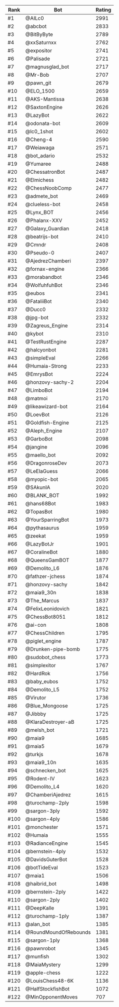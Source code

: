 Rank|Bot|Rating
---|---|---
#1|@AILc0|2991
#2|@abcbot|2833
#3|@BitByByte|2789
#4|@xxSaturnxx|2762
#5|@expositor|2741
#6|@Palisade|2721
#7|@magnusglad_bot|2717
#8|@Mr-Bob|2707
#9|@pawn_git|2679
#10|@ELO_1500|2659
#11|@AKS-Mantissa|2638
#12|@SaxtonEngine|2626
#13|@LazyBot|2622
#14|@odonata-bot|2609
#15|@lc0_1shot|2602
#16|@Cheng-4|2590
#17|@Weiawaga|2571
#18|@bot_adario|2532
#19|@Yumaree|2488
#20|@ChessatronBot|2487
#21|@Elmichess|2482
#22|@ChessNoobComp|2477
#23|@admete_bot|2469
#24|@clueless-bot|2458
#25|@Lynx_BOT|2456
#26|@Phalanx-XXV|2452
#27|@Galaxy_Guardian|2418
#28|@beatrijs-bot|2410
#29|@Cmndr|2408
#30|@Pseudo-0|2407
#31|@AjedrezChamberi|2397
#32|@fornax-engine|2366
#33|@morabandbot|2346
#34|@WolfuhfuhBot|2346
#35|@eubos|2341
#36|@FataliiBot|2340
#37|@Ducc0|2332
#38|@jpg-bot|2332
#39|@Zagreus_Engine|2314
#40|@kybot|2310
#41|@TestRustEngine|2287
#42|@halcyonbot|2281
#43|@simpleEval|2266
#44|@Humaia-Strong|2233
#45|@EmrysBot|2224
#46|@honzovy-sachy-2|2204
#47|@LimboBot|2194
#48|@matmoi|2170
#49|@likeawizard-bot|2164
#50|@LoevBot|2126
#51|@Goldfish-Engine|2125
#52|@Aleph_Engine|2107
#53|@GarboBot|2098
#54|@jangine|2096
#55|@maello_bot|2092
#56|@DragonroseDev|2073
#57|@LeElaGuess|2066
#58|@myopic-bot|2065
#59|@SAkunIA|2020
#60|@BLANK_BOT|1992
#61|@hans68Bot|1983
#62|@TopasBot|1980
#63|@YourSparringBot|1973
#64|@pythasaurus|1959
#65|@zeekat|1959
#66|@LazyBotJr|1901
#67|@CoralineBot|1880
#68|@QueensGamBOT|1877
#69|@Demolito_L6|1876
#70|@fathzer-jchess|1874
#71|@honzovy-sachy|1842
#72|@maia9_30n|1838
#73|@The_Marcus|1837
#74|@FelixLeonidovich|1821
#75|@ChessBot8051|1812
#76|@ai-con|1808
#77|@ChessChildren|1795
#78|@piglet_engine|1787
#79|@Drunken-pipe-bomb|1775
#80|@sudobot_chess|1773
#81|@simplexitor|1767
#82|@HardRok|1756
#83|@baby_eubos|1752
#84|@Demolito_L5|1752
#85|@Virutor|1736
#86|@Blue_Mongoose|1725
#87|@Jibbby|1725
#88|@KlaraDestroyer-aB|1725
#89|@melsh_bot|1721
#90|@maia9|1685
#91|@maia5|1679
#92|@turkjs|1678
#93|@maia9_10n|1635
#94|@schnecken_bot|1625
#95|@Rodent-IV|1623
#96|@Demolito_L4|1620
#97|@ChamberiAjedrez|1615
#98|@turochamp-2ply|1598
#99|@sargon-3ply|1592
#100|@sargon-4ply|1586
#101|@monchester|1571
#102|@Humaia|1555
#103|@RadianceEngine|1545
#104|@bernstein-4ply|1532
#105|@DavidsGuterBot|1528
#106|@botTideEval|1523
#107|@maia1|1506
#108|@haibrid_bot|1498
#109|@bernstein-2ply|1422
#110|@sargon-2ply|1402
#111|@DeepKalle|1391
#112|@turochamp-1ply|1387
#113|@alan_bot|1385
#114|@RoundMoundOfRebounds|1381
#115|@sargon-1ply|1368
#116|@pawnrobot|1345
#117|@munfish|1302
#118|@MaiaMystery|1299
#119|@apple-chess|1222
#120|@LouisChess48-6K|1136
#121|@HalfStockfishBot|1072
#122|@MinOpponentMoves|707
